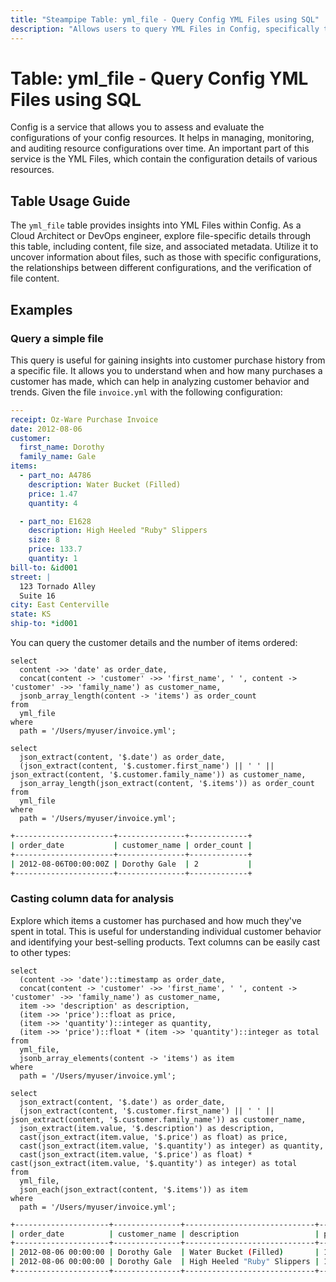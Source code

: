```yaml
---
title: "Steampipe Table: yml_file - Query Config YML Files using SQL"
description: "Allows users to query YML Files in Config, specifically the details of each YML file, providing insights into file content and potential anomalies."
---
```


# Table: yml_file - Query Config YML Files using SQL

Config is a service that allows you to assess and evaluate the configurations of your config resources. It helps in managing, monitoring, and auditing resource configurations over time. An important part of this service is the YML Files, which contain the configuration details of various resources.

## Table Usage Guide

The `yml_file` table provides insights into YML Files within Config. As a Cloud Architect or DevOps engineer, explore file-specific details through this table, including content, file size, and associated metadata. Utilize it to uncover information about files, such as those with specific configurations, the relationships between different configurations, and the verification of file content.

## Examples

### Query a simple file
This query is useful for gaining insights into customer purchase history from a specific file. It allows you to understand when and how many purchases a customer has made, which can help in analyzing customer behavior and trends.
Given the file `invoice.yml` with the following configuration:

```yaml
---
receipt: Oz-Ware Purchase Invoice
date: 2012-08-06
customer:
  first_name: Dorothy
  family_name: Gale
items:
  - part_no: A4786
    description: Water Bucket (Filled)
    price: 1.47
    quantity: 4

  - part_no: E1628
    description: High Heeled "Ruby" Slippers
    size: 8
    price: 133.7
    quantity: 1
bill-to: &id001
street: |
  123 Tornado Alley
  Suite 16
city: East Centerville
state: KS
ship-to: *id001
```

You can query the customer details and the number of items ordered:


```sql+postgres
select
  content ->> 'date' as order_date,
  concat(content -> 'customer' ->> 'first_name', ' ', content -> 'customer' ->> 'family_name') as customer_name,
  jsonb_array_length(content -> 'items') as order_count
from
  yml_file
where
  path = '/Users/myuser/invoice.yml';
```

```sql+sqlite
select
  json_extract(content, '$.date') as order_date,
  (json_extract(content, '$.customer.first_name') || ' ' || json_extract(content, '$.customer.family_name')) as customer_name,
  json_array_length(json_extract(content, '$.items')) as order_count
from
  yml_file
where
  path = '/Users/myuser/invoice.yml';
```

```sh
+----------------------+---------------+-------------+
| order_date           | customer_name | order_count |
+----------------------+---------------+-------------+
| 2012-08-06T00:00:00Z | Dorothy Gale  | 2           |
+----------------------+---------------+-------------+
```

### Casting column data for analysis
Explore which items a customer has purchased and how much they've spent in total. This is useful for understanding individual customer behavior and identifying your best-selling products.
Text columns can be easily cast to other types:


```sql+postgres
select
  (content ->> 'date')::timestamp as order_date,
  concat(content -> 'customer' ->> 'first_name', ' ', content -> 'customer' ->> 'family_name') as customer_name,
  item ->> 'description' as description,
  (item ->> 'price')::float as price,
  (item ->> 'quantity')::integer as quantity,
  (item ->> 'price')::float * (item ->> 'quantity')::integer as total
from
  yml_file,
  jsonb_array_elements(content -> 'items') as item
where
  path = '/Users/myuser/invoice.yml';
```

```sql+sqlite
select
  json_extract(content, '$.date') as order_date,
  (json_extract(content, '$.customer.first_name') || ' ' || json_extract(content, '$.customer.family_name')) as customer_name,
  json_extract(item.value, '$.description') as description,
  cast(json_extract(item.value, '$.price') as float) as price,
  cast(json_extract(item.value, '$.quantity') as integer) as quantity,
  cast(json_extract(item.value, '$.price') as float) * cast(json_extract(item.value, '$.quantity') as integer) as total
from
  yml_file,
  json_each(json_extract(content, '$.items')) as item
where
  path = '/Users/myuser/invoice.yml';
```

```sh
+---------------------+---------------+-----------------------------+-------+----------+-------+
| order_date          | customer_name | description                 | price | quantity | total |
+---------------------+---------------+-----------------------------+-------+----------+-------+
| 2012-08-06 00:00:00 | Dorothy Gale  | Water Bucket (Filled)       | 1.47  | 4        | 5.88  |
| 2012-08-06 00:00:00 | Dorothy Gale  | High Heeled "Ruby" Slippers | 133.7 | 1        | 133.7 |
+---------------------+---------------+-----------------------------+-------+----------+-------+
```